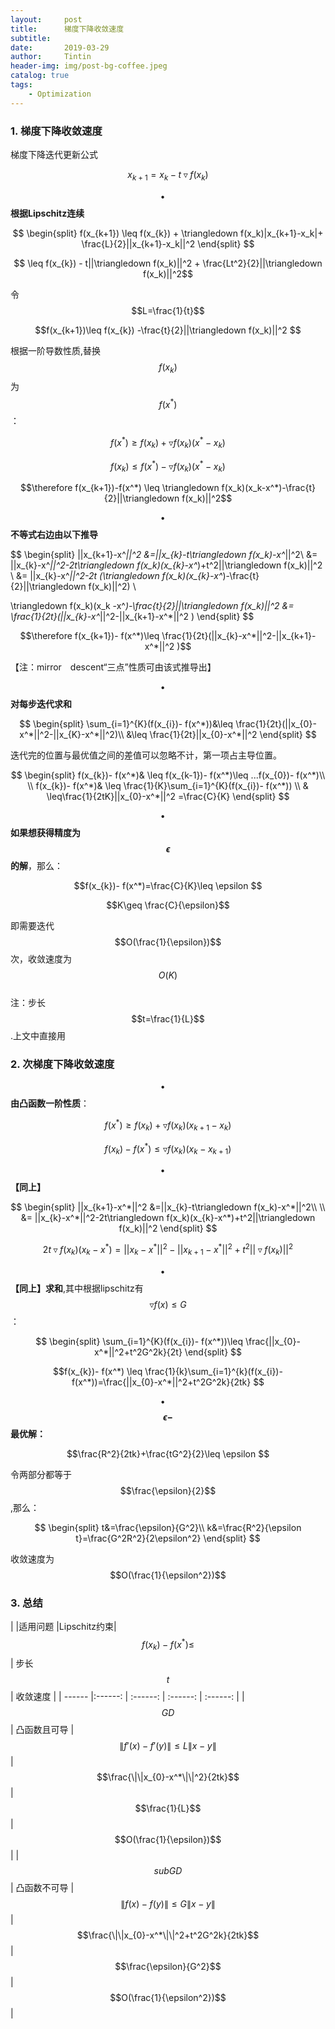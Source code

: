 ```yaml
---
layout:     post
title:      梯度下降收敛速度
subtitle:    
date:       2019-03-29
author:     Tintin
header-img: img/post-bg-coffee.jpeg
catalog: true
tags:
    - Optimization
---
```

<script type="text/javascript" async src="https://cdn.mathjax.org/mathjax/latest/MathJax.js?config=TeX-MML-AM_CHTML"> </script>
### 1. 梯度下降收敛速度

梯度下降迭代更新公式 

$$x_{k+1}=x_k-t\triangledown f(x_k)$$

**$$\bullet \quad$$根据Lipschitz连续**

$$
\begin{split}
f(x_{k+1}) \leq f(x_{k}) + \triangledown f(x_k)|x_{k+1}-x_k|+ \frac{L}{2}||x_{k+1}-x_k||^2
\end{split}
$$

$$ \leq f(x_{k}) - t||\triangledown f(x_k)||^2 + \frac{Lt^2}{2}||\triangledown f(x_k)||^2$$

令$$L=\frac{1}{t}$$

$$f(x_{k+1})\leq f(x_{k}) -\frac{t}{2}||\triangledown f(x_k)||^2 $$

根据一阶导数性质,替换$$f(x_k)$$为$$f(x^{*})$$： 

$$f(x^*)\geq f(x_k) +\triangledown f(x_k)(x^*-x_k)$$ 

$$f(x_k)\leq f(x^*)-\triangledown f(x_k)(x^*-x_k)$$

$$\therefore f(x_{k+1})-f(x^*) \leq \triangledown f(x_k)(x_k-x^*)-\frac{t}{2}||\triangledown f(x_k)||^2$$

$$\bullet \quad$$**不等式右边由以下推导**

$$
\begin{split}
||x_{k+1}-x^*||^2
&=||x_{k}-t\triangledown f(x_k)-x^*||^2\\
&= ||x_{k}-x^*||^2-2t\triangledown f(x_k)(x_{k}-x^*)+t^2||\triangledown f(x_k)||^2 \\
&= ||x_{k}-x^*||^2-2t (\triangledown f(x_k)(x_{k}-x^*)-\frac{t}{2}||\triangledown f(x_k)||^2) \\

\triangledown f(x_k)(x_k -x^*)-\frac{t}{2}||\triangledown f(x_k)||^2 &= \frac{1}{2t}(||x_{k}-x^*||^2-||x_{k+1}-x^*||^2 )
\end{split}
$$

$$\therefore f(x_{k+1})- f(x^*)\leq \frac{1}{2t}(||x_{k}-x^*||^2-||x_{k+1}-x^*||^2 )$$  

【注：mirror　descent“三点”性质可由该式推导出】

$$\bullet \quad$$**对每步迭代求和**<br>

$$
\begin{split}
\sum_{i=1}^{K}(f(x_{i})- f(x^*))&\leq \frac{1}{2t}(||x_{0}-x^*||^2-||x_{K}-x^*||^2)\\
&\leq \frac{1}{2t}||x_{0}-x^*||^2
\end{split}
$$

迭代完的位置与最优值之间的差值可以忽略不计，第一项占主导位置。

$$
\begin{split}
f(x_{k})- f(x^*)& \leq f(x_{k-1})- f(x^*)\leq ...f(x_{0})- f(x^*)\\
\\
f(x_{k})- f(x^*)& \leq \frac{1}{K}\sum_{i=1}^{K}(f(x_{i})- f(x^*)) \\
& \leq\frac{1}{2tK}||x_{0}-x^*||^2 =\frac{C}{K}
\end{split}
$$

$$\bullet \quad$$**如果想获得精度为$$\epsilon $$的解**，那么：

$$f(x_{k})- f(x^*)=\frac{C}{K}\leq \epsilon $$

$$K\geq \frac{C}{\epsilon}$$

即需要迭代$$O(\frac{1}{\epsilon})$$次，收敛速度为$$O(K)$$ <br>
注：步长$$t=\frac{1}{L}$$.上文中直接用

### 2. 次梯度下降收敛速度<br>
$$\bullet \quad$$**由凸函数一阶性质**：

$$f(x^*)\geq f(x_k)+\triangledown f(x_k)(x_{k+1}-x_k)$$

$$f(x_k) - f(x^*)\leq \triangledown f(x_k)(x_{k}-x_{k+1})$$

**$$\bullet \quad$$【同上】** 

$$
\begin{split}
||x_{k+1}-x^*||^2
&=||x_{k}-t\triangledown f(x_k)-x^*||^2\\
\\
&= ||x_{k}-x^*||^2-2t\triangledown f(x_k)(x_{k}-x^*)+t^2||\triangledown f(x_k)||^2
\end{split}
$$

$$ 2t\triangledown f(x_k)(x_{k}-x^*) = ||x_{k}-x^*||^2 - ||x_{k+1}-x^*||^2 +t^2||\triangledown f(x_k)||^2$$

**$$\bullet \quad$$【同上】求和**,其中根据lipschitz有$$\triangledown f(x)\leq G$$：

$$
\begin{split}
\sum_{i=1}^{K}(f(x_{i})- f(x^*))\leq \frac{||x_{0}-x^*||^2+t^2G^2k}{2t}
\end{split}
$$
 
$$f(x_{k})- f(x^*) \leq \frac{1}{k}\sum_{i=1}^{k}(f(x_{i})- f(x^*))=\frac{||x_{0}-x^*||^2+t^2G^2k}{2tk}
$$

$$\bullet \quad$$**$$\epsilon-$$最优解：**

$$\frac{R^2}{2tk}+\frac{tG^2}{2}\leq \epsilon $$

令两部分都等于$$\frac{\epsilon}{2}$$,那么：

$$
\begin{split}
t&=\frac{\epsilon}{G^2}\\
k&=\frac{R^2}{\epsilon t}=\frac{G^2R^2}{2\epsilon^2}
\end{split}
$$

收敛速度为$$O(\frac{1}{\epsilon^2})$$

### 3. 总结

|        |适用问题 |Lipschitz约束|$$f(x_{k})- f(x^*) \leq$$| 步长$$t$$ | 收敛速度 |
| ------ |:------: | :------: | :------: | :------: |
| $$GD$$| 凸函数且可导  | $$\|f'(x)-f'(y)\|\leq L\|x-y\|$$ | $$\frac{\|\|x_{0}-x^*\|\|^2}{2tk}$$ | $$\frac{1}{L}$$ | $$O(\frac{1}{\epsilon})$$ |
| $$subGD$$| 凸函数不可导 | $$\|f(x)-f(y)\|\leq G\|x-y\|$$ | $$\frac{\|\|x_{0}-x^*\|\|^2+t^2G^2k}{2tk}$$ | $$\frac{\epsilon}{G^2}$$ | $$O(\frac{1}{\epsilon^2})$$ |